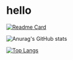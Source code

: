 # hello

[![Readme Card](https://github-readme-stats.vercel.app/api/pin/?username=54linxiu&repo=github-readme-stats)](https://github.com/anuraghazra/github-readme-stats)

![Anurag's GitHub stats](https://github-readme-stats.vercel.app/api?username=54linxiu&show_icons=true&theme=radical)

[![Top Langs](https://github-readme-stats.vercel.app/api/top-langs/?username=54linxiu&langs_count=8&theme=radical)](https://github.com/anuraghazra/github-readme-stats)


